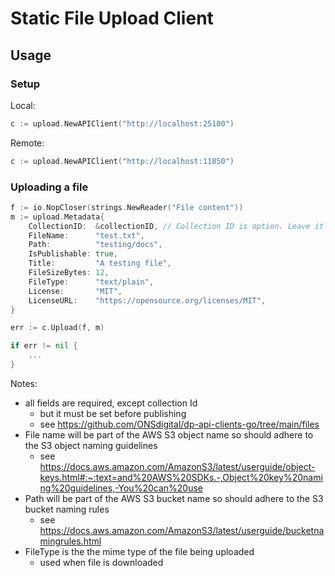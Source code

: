 # Static File Upload Client

## Usage
### Setup

Local:
```go
c := upload.NewAPIClient("http://localhost:25100")
```

Remote: 
```go
c := upload.NewAPIClient("http://localhost:11850")
```

### Uploading a file
```go
f := io.NopCloser(strings.NewReader("File content"))
m := upload.Metadata{
    CollectionID:  &collectionID, // Collection ID is option. Leave it unset if you do not have it at upload
    FileName:      "test.txt",
    Path:          "testing/docs",
    IsPublishable: true,
    Title:         "A testing file",
    FileSizeBytes: 12,
    FileType:      "text/plain",
    License:       "MIT",
    LicenseURL:    "https://opensource.org/licenses/MIT",
}

err := c.Upload(f, m)

if err != nil {
	...
}
```

Notes:
- all fields are required, except collection Id
  - but it must be set before publishing 
  - see https://github.com/ONSdigital/dp-api-clients-go/tree/main/files
- File name will be part of the AWS S3 object name so should adhere to the S3 object naming guidelines 
  - see https://docs.aws.amazon.com/AmazonS3/latest/userguide/object-keys.html#:~:text=and%20AWS%20SDKs.-,Object%20key%20naming%20guidelines,-You%20can%20use
- Path will be part of the AWS S3 bucket name so should adhere to the S3 bucket naming rules 
  - see https://docs.aws.amazon.com/AmazonS3/latest/userguide/bucketnamingrules.html
- FileType is the the mime type of the file being uploaded 
  - used when file is downloaded